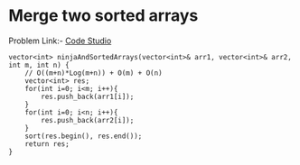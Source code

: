 # Merge two sorted arrays

Problem Link:- [Code Studio](https://www.codingninjas.com/codestudio/problems/merge-two-sorted-arrays_8230835?challengeSlug=striver-sde-challenge)
~~~
vector<int> ninjaAndSortedArrays(vector<int>& arr1, vector<int>& arr2, int m, int n) {
	// O((m+n)*Log(m+n)) + O(m) + O(n)
	vector<int> res;
	for(int i=0; i<m; i++){
		res.push_back(arr1[i]);
	}
	for(int i=0; i<n; i++){
		res.push_back(arr2[i]);
	}
	sort(res.begin(), res.end());
	return res;
}
~~~

